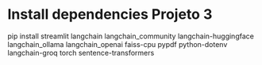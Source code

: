 # Install dependencies Projeto 3

pip install streamlit langchain langchain_community langchain-huggingface langchain_ollama langchain_openai faiss-cpu pypdf python-dotenv langchain-groq torch sentence-transformers
